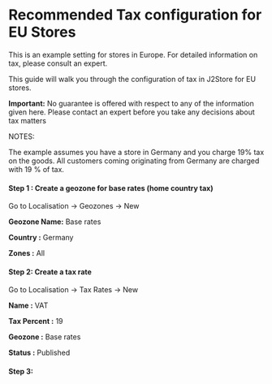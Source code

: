 # Recommended Tax configuration for EU Stores

This is an example setting for stores in Europe. For detailed information on tax, please consult an expert.

This guide will walk you through the configuration of tax in J2Store for EU stores.

**Important:** No guarantee is offered with respect to any of the information given here. Please contact an expert before you take any decisions about tax matters

NOTES:

The example assumes you have a store in Germany and you charge 19% tax on the goods. All customers coming originating from Germany are charged with 19 % of tax.


#### Step 1 : Create a geozone for base rates (home country tax)

Go to Localisation -> Geozones -> New

**Geozone Name:** Base rates

**Country :** Germany

**Zones :** All

#### Step 2: Create a tax rate

Go to Localisation -> Tax Rates -> New

**Name :**  VAT

**Tax Percent :** 19

**Geozone :** Base rates

**Status :** Published

#### Step 3: 


